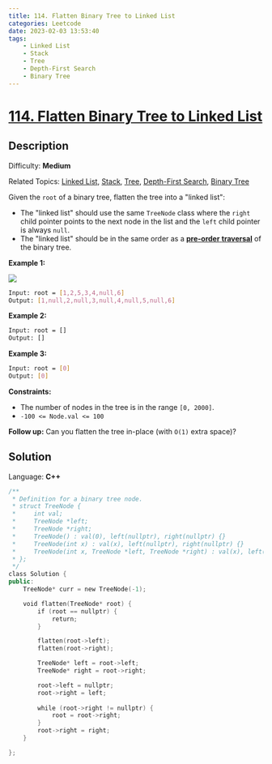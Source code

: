 ```yaml
---
title: 114. Flatten Binary Tree to Linked List
categories: Leetcode
date: 2023-02-03 13:53:40
tags:
    - Linked List
    - Stack
    - Tree
    - Depth-First Search
    - Binary Tree
---
```


# [114\. Flatten Binary Tree to Linked List](https://leetcode.com/problems/flatten-binary-tree-to-linked-list/)

## Description

Difficulty: **Medium**

Related Topics: [Linked List](https://leetcode.com/tag/linked-list/), [Stack](https://leetcode.com/tag/stack/), [Tree](https://leetcode.com/tag/tree/), [Depth-First Search](https://leetcode.com/tag/depth-first-search/), [Binary Tree](https://leetcode.com/tag/binary-tree/)

Given the `root` of a binary tree, flatten the tree into a "linked list":

* The "linked list" should use the same `TreeNode` class where the `right` child pointer points to the next node in the list and the `left` child pointer is always `null`.
* The "linked list" should be in the same order as a [**pre-order** **traversal**](https://en.wikipedia.org/wiki/Tree_traversal#Pre-order,_NLR) of the binary tree.

**Example 1:**

![](https://assets.leetcode.com/uploads/2021/01/14/flaten.jpg)

```bash
Input: root = [1,2,5,3,4,null,6]
Output: [1,null,2,null,3,null,4,null,5,null,6]
```

**Example 2:**

```bash
Input: root = []
Output: []
```

**Example 3:**

```bash
Input: root = [0]
Output: [0]
```

**Constraints:**

* The number of nodes in the tree is in the range `[0, 2000]`.
* `-100 <= Node.val <= 100`

**Follow up:** Can you flatten the tree in-place (with `O(1)` extra space)?

## Solution

Language: **C++**

```C++
/**
 * Definition for a binary tree node.
 * struct TreeNode {
 *     int val;
 *     TreeNode *left;
 *     TreeNode *right;
 *     TreeNode() : val(0), left(nullptr), right(nullptr) {}
 *     TreeNode(int x) : val(x), left(nullptr), right(nullptr) {}
 *     TreeNode(int x, TreeNode *left, TreeNode *right) : val(x), left(left), right(right) {}
 * };
 */
class Solution {
public:
    TreeNode* curr = new TreeNode(-1);

    void flatten(TreeNode* root) {
        if (root == nullptr) {
            return;
        }

        flatten(root->left);
        flatten(root->right);

        TreeNode* left = root->left;
        TreeNode* right = root->right;

        root->left = nullptr;
        root->right = left;
        
        while (root->right != nullptr) {
            root = root->right;
        }
        root->right = right;
    }

};
```
